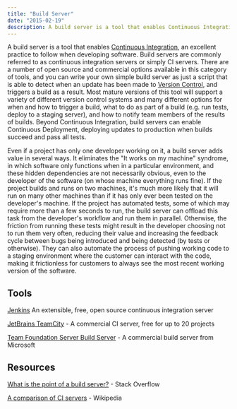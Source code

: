 ```yaml
---
title: "Build Server"
date: "2015-02-19"
description: A build server is a tool that enables Continuous Integration, an excellent practice to follow when developing software.
---
```


A build server is a tool that enables [Continuous Integration](/continuous-integration/), an excellent practice to follow when developing software. Build servers are commonly referred to as continuous integration servers or simply CI servers. There are a number of open source and commercial options available in this category of tools, and you can write your own simple build server as just a script that is able to detect when an update has been made to [Version Control](/version-control/), and triggers a build as a result. Most mature versions of this tool will support a variety of different version control systems and many different options for when and how to trigger a build, what to do as part of a build (e.g. run tests, deploy to a staging server), and how to notify team members of the results of builds. Beyond Continuous Integration, build servers can enable Continuous Deployment, deploying updates to production when builds succeed and pass all tests.

Even if a project has only one developer working on it, a build server adds value in several ways. It eliminates the "It works on my machine" syndrome, in which software only functions when in a particular environment, and these hidden dependencies are not necessarily obvious, even to the developer of the software (on whose machine everything runs fine). If the project builds and runs on two machines, it's much more likely that it will run on many other machines than if it has only ever been tested on the developer's machine. If the project has automated tests, some of which may require more than a few seconds to run, the build server can offload this task from the developer's workflow and run them in parallel. Otherwise, the friction from running these tests might result in the developer choosing not to run them very often, reducing their value and increasing the feedback cycle between bugs being introduced and being detected (by tests or otherwise). They can also automate the process of pushing working code to a staging environment where the customer can interact with the code, making it frictionless for customers to always see the most recent working version of the software.

## Tools

[Jenkins](http://jenkins-ci.org) An extensible, free, open source continuous integration server

[JetBrains TeamCity](https://www.jetbrains.com/teamcity/) - A commercial CI server, free for up to 20 projects

[Team Foundation Server Build Server](https://msdn.microsoft.com/en-us/library/ms181712.aspx) - A commercial build server from Microsoft

## Resources

[What is the point of a build server?](http://stackoverflow.com/questions/1099133/what-is-the-point-of-a-build-server) - Stack Overflow 

[A comparison of CI servers](http://en.wikipedia.org/wiki/Comparison_of_continuous_integration_software) - Wikipedia
